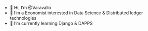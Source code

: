 - 👋 Hi, I’m @Varavallo
- 👀 I’m a Economist interested in Data Science & Distributed ledger technologies
- 🌱 I’m currently learning Django & DAPPS
  

<!---
Varavallo/Varavallo is a ✨ special ✨ repository because its `README.md` (this file) appears on your GitHub profile.
You can click the Preview link to take a look at your changes.
--->

